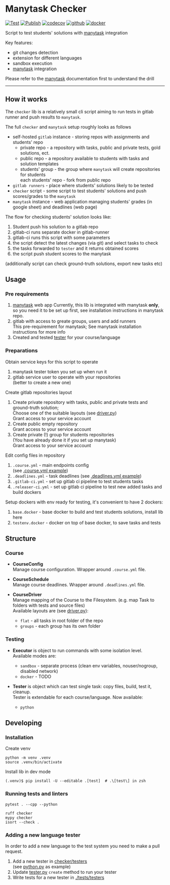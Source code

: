 # Manytask Checker

[![Test](https://github.com/yandexdataschool/checker/actions/workflows/test.yml/badge.svg)](https://github.com/yandexdataschool/checker/actions/workflows/test.yml)
[![Publish](https://github.com/yandexdataschool/checker/actions/workflows/publish.yml/badge.svg)](https://github.com/yandexdataschool/checker/actions/workflows/publish.yml)
[![codecov](https://codecov.io/gh/yandexdataschool/checker/branch/main/graph/badge.svg?token=3F9J850FX2)](https://codecov.io/gh/yandexdataschool/checker)
[![github](https://img.shields.io/github/v/release/yandexdataschool/checker?logo=github&display_name=tag&sort=semver)](https://github.com/yandexdataschool/checker/releases)
[![docker](https://img.shields.io/pypi/v/manytask-checker.svg)](https://pypi.org/project/manytask-checker/)


Script to test students' solutions with [manytask](https://github.com/yandexdataschool/manytask) integration

Key features:

* git changes detection
* extension for different languages 
* sandbox execution
* [manytask](https://github.com/yandexdataschool/manytask) integration


Please refer to the [manytask](https://github.com/yandexdataschool/manytask) documentation first to understand the drill

---


## How it works 

The `checker` lib is a relatively small cli script aiming to run tests in gitlab runner and push results to `manytask`. 


The full `checker` and `manytask` setup roughly looks as follows

* self-hosted `gitlab` instance - storing repos with assignments and students' repo  
  * private repo - a repository with tasks, public and private tests, gold solutions, ect.
  * public repo - a repository available to students with tasks and solution templates
  * students' group - the group where `manytask` will create repositories for students  
    each students' repo - fork from public repo
* `gitlab runners` - place where students' solutions likely to be tested 
* `checker` script - some script to test students' solutions and push scores/grades to the `manytask`  
* `manytask` instance - web application managing students' grades (in google sheet) and deadlines (web page)  


The flow for checking students' solution looks like: 

1. Student push his solution to a gitlab repo
2. gitlab-ci runs separate docker in gitlab-runner
3. gitlab-ci runs this script with some parameters
4. the script detect the latest changes (via git) and select tasks to check
5. the tasks forwarded to `tester` and it returns obtained scores 
6. the script push student scores to the manytask 

(additionally script can check ground-truth solutions, export new tasks etc)


## Usage 

### Pre requirements  

1. [manytask](https://github.com/yandexdataschool/manytask) web app
   Currently, this lib is integrated with manytask **only**, 
   so you need it to be set up first, see installation instructions in manytask repo.
2. gitlab with access to greate groups, users and add runners  
   This pre-requirement for manytask; See manytask installation instructions for more info
3. Created and tested [tester](./checker/testers) for your course/language 

### Preparations 

Obtain service keys for this script to operate 
1. manytask tester token you set up when run it
2. gitlab service user to operate with your repositories  
   (better to create a new one)

Create gitlab repositories layout 

1. Create private repository with tasks, public and private tests and ground-truth solution;  
   Choose one of the suitable layouts (see [driver.py](./checker/course/driver.py))  
   Grant access to your service account 
2. Create public empty repository  
   Grant access to your service account  
3. Create private (!) group for students repositories  
   (You have already done it if you set up manytask)  
   Grant access to your service account 

Edit config files in repository 

1. `.course.yml` - main endpoints config  
   (see [.course.yml example](./examples/.course.yml))
2. `.deadlines.yml` - task deadlines 
   (see [.deadlines.yml example](./examples/.deadlines.yml))
3. `.gitlab-ci.yml` - set up gitlab ci pipeline to test students tasks 
4. `.releaser-ci.yml` - set up gitlab ci pipeline to test new added tasks and build dockers

Setup dockers with env ready for testing, it's convenient to have 2 dockers: 

1. `base.docker` - base docker to build and test students solutions, install lib here 
2. `testenv.docker` - docker on top of base docker, to save tasks and tests


## Structure 

### Course

* **CourseConfig**  
  Manage course configuration. Wrapper around `.course.yml` file. 


* **CourseSchedule**  
  Manage course deadlines. Wrapper around `.deadlines.yml` file. 


* **CourseDriver**  
  Manage mapping of the Course to the Filesystem. (e.g. map Task to folders with tests and source files)  
  Available layouts are (see [driver.py](./checker/course/driver.py)):
  * `flat` - all tasks in root folder of the repo
  * `groups` - each group has its own folder


### Testing 

* **Executor** is object to run commands with some isolation level.  
  Available modes are: 

  * `sandbox` - separate process (clean env variables, nouser/nogroup, disabled network)  
  * `docker` - TODO
  

* **Tester** is object which can test single task: copy files, build, test it, cleanup.  
  Tester is extendable for each course/language. Now available:

  * `python`


## Developing 

### Installation 

Create venv 
```shell
python -m venv .venv
source .venv/bin/activate
```

Install lib in dev mode
```shell
(.venv)$ pip install -U --editable .[test]  # .\[test\] in zsh 
```

### Running tests and linters 

```shell
pytest . --cpp --python
```

```shell
ruff checker
mypy checker
isort --check .
```

### Adding a new language tester

In order to add a new language to the test system you need to make a pull request.

1. Add a new tester in [checker/testers](./checker/testers)  
   (see [python.py](./checker/testers/python.py) as example)
2. Update [tester.py](./checker/testers/tester.py) `create` method to run your tester
3. Write tests for a new tester in [./tests/testers](./tests/testers)
